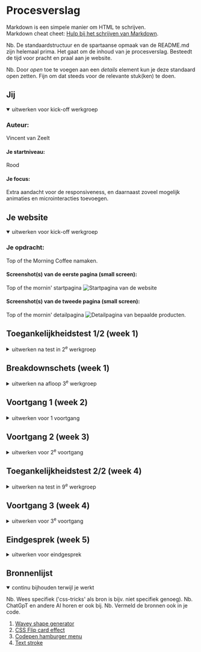 # Procesverslag
Markdown is een simpele manier om HTML te schrijven.  
Markdown cheat cheet: [Hulp bij het schrijven van Markdown](https://github.com/adam-p/markdown-here/wiki/Markdown-Cheatsheet).

Nb. De standaardstructuur en de spartaanse opmaak van de README.md zijn helemaal prima. Het gaat om de inhoud van je procesverslag. Besteedt de tijd voor pracht en praal aan je website.

Nb. Door *open* toe te voegen aan een *details* element kun je deze standaard open zetten. Fijn om dat steeds voor de relevante stuk(ken) te doen.





## Jij

<details open>
  <summary>uitwerken voor kick-off werkgroep</summary>

  ### Auteur:
  Vincent van Zeelt

  #### Je startniveau:
  Rood

  #### Je focus:
  Extra aandacht voor de responsiveness, en daarnaast zoveel mogelijk animaties en microinteracties toevoegen.  
 
</details>





## Je website

<details open>
  <summary>uitwerken voor kick-off werkgroep</summary>

  ### Je opdracht:
  Top of the Morning Coffee namaken.

  #### Screenshot(s) van de eerste pagina (small screen): 
  Top of the mornin' startpagina 
  <img src="TOTM_homepagina.png" width="375px" alt="Startpagina van de website">

  #### Screenshot(s) van de tweede pagina (small screen):
  Top of the mornin' detailpagina
  <img src="TOTM_detailpagina.png" width="375px" alt="Detailpagina van bepaalde producten.">
  
</details>



## Toegankelijkheidstest 1/2 (week 1)

<details>
  <summary>uitwerken na test in 2<sup>e</sup> werkgroep</summary>

  ### Bevindingen
  TOEGANGELIJKHEID
  Tijdens de toegankelijkheid test met de screenreader kwamen de volgende bevindingen naar boven:
  - Er is geen functie om naar de maincontent te skippen, deze wordt wel aangeboden door de ingebouwde screenreader narrarator van windows, maar deze werkt niet.
  - Als je navigeert met het toetsenbord werkt is de volgorde onlogisch en incorrect waardoor het gebruik met enkel een toetsenbord heel moeilijk, al wel bijna onmogelijk is.
  - Er is op veel knoppen geen focus style, dus het is erg moeilijk te zien welke knop je op het moment geselecteerd hebt met TAB
   
  WCAG CHECKLIST
  Uit de checklist kwam naar voren dat de website op bepaalde vlakken wel verbeterd kan worden.
  - De HTML heeft enorm veel errors, deze zouden enorm verminderd kunnen worden of geheel weg gehaald kunnen worden.
  - language atribute toevoegen, deze is in de echte site afwezig.
  - viewport zoom is disabled en niet aanwezig
  - focus style is niet aanwezig
  - keyboard focus volgt niet de volgorde op de visuele layout
  - er wordt een heading level geskipt, namelijk H2
  - niet alle images hebben een alt atribute
  - skiplink is afwezig.

  Dit zijn allemaal punten die bij het namaken van de site in gedachten worden genomen om deze problemen te verbeteren. 
</details>



## Breakdownschets (week 1)

<details>
  <summary>uitwerken na afloop 3<sup>e</sup> werkgroep</summary>

  ### de hele homepagina: 
  <img src="readme-images/breakdownschets.jpg" width="375px" alt="breakdown van de hele pagina">

  Bij deze breakdownschets heb ik niet elk element los benoemd omdat dat er erg veel zijn en het dan erg onoverzichtelijk zou worden. Ik heb zoveel mogelijk elementen benoemd, en op het moment dat deze vaker terug kwam deze dan niet meer benoemd omdat het mij enorm overbodig leek.

  ### Pagina 2, detailscherm: 
  <img src="readme-images/detailscherm_breakdownschets2.jpg" width="375px" alt="breakdown van een dynamisch deel">

  Hier heb ik wederom dezelfde strategie toegepast als bij de eerste breakdownschets. algemene outlining door gedeeltes af te boxen met sections. Binnen die section heb ik zoveel mogelijk elementen benoemd waarva ik zeker ben dat ik ze ga gebruiken. tijdens het coderen kom ik er misschien achter dat ik de basis van de website anders moet opstellen dus vandaar.
</details>





## Voortgang 1 (week 2)

<details>
  <summary>uitwerken voor 1<sup></sup> voortgang</summary>

  ### Stand van zaken
  Op dit moment was ik net aan klaar met de html van mijn homepagina. ik was nog niet aan de css begonnen en de tweede pagina was ik gedeeltelijk begonnen me de html.
  Tijdens het eerste voortgangsgesprek had ik niet veel concrete vragen maar meer algemene vragen.

  deze vragen luidde als volgt:
  - Klopt mijn html structuur voor hoe ik de vormgeving wil gaan doen?
  - Wat de beste aanpak is voor een image slider
  - hoe je blokjes over elkaar kan leggen. 


  ### Verslag van meeting
  - Tijdens het voortgangsgesprek kwam ik er achter dat mijn html wel goed in elkaar zat. Hier was ik dus erg blij mee, we zijn goed op weg. 
  
  - Vervolgens was ik benieuwd hoe je het beste
  een image slider met knoppen kan maken, aangezien dit best lastig is en ook javascript vereist. Hier werd mij vervolgens verteld dat een slider misschien niet de beste optie is. 
  Uit onderzoek blijkt dat veel van de content, in mijn geval afbeeldingen, die in sliders staan worden vaak niet bekeken omdat ze een actie vereisen werd mij verteld. De meeste mensen krijgen deze content dus niet te zien wat erg zonde is. Dus heb ik besloten om op de homepage geen slider te maken en de producten gewoon onder elkaar te zetten waardoor iedereen sowieso alle producten op de homepage te zien krijgt.

  - Als laatste had ik een vraag over hoe je blokjes over elkaar heen zet aangezien dit bij mijn site best vaak gebeurd. Ik dacht eerst dat dit met position: absolute; gedaan moest worden, maar dan zouden de blokjes raar gaan verschuiven op het moment dat je het venster van grootte veranderd. Daarom was het verstandig om position relative te gebruiken en de blokken met top of bottom naar boven of onder te schuiven zodat hij gedeeltelijk over een andere section uitsteekt. 
</details>





## Voortgang 2 (week 3)

<details>
  <summary>uitwerken voor 2<sup>e</sup> voortgang</summary>

  ### Stand van zaken
  Op dit moment had ik al gedeeltelijk de css van mijn homepagina gedaan. alleen had ik de volgende vragen:
  - Plaatje in de eerste section wordt kleiner tijdens het resizen van de pagina. 
  - hoe maak je een wave
  - hoe geef je een 3d box schaduw effect. 


  ### Verslag van meeting
  - Het plaatje in de eerste section is uiteindelijk gefixed door hem meer margins en padding te geven waardoor hij genoeg blijft weergeven, ook bij een groter scherm formaat. 

  - Het maken van een wave bleek vrij lastig te zijn. Dit moest geregeld worden door of: simpelweg een png te gebruiken, of een complex stuk code te schrijven. Beide van deze oplossingen waren uiteindelijk erg lastig omdat als je een plaatje gebruikt, het positioneren ervan zodat het er niet gek uit ziet super lastig is. Daarom heb ik uiteindelijk gekozen voor code omdat ik een website had gevonden die css wave patterns voor je kon genereren. deze heb ik dus gebruikt om de waves te maken. 

  - Het 3d box schaduw effect bleek een makkelijke fix te zijn. Je kan een element namelijk meerdere boxshadows geven! Hierdoor kan je dus elke boxshadow iets langer maar minder breed maken waardoor het lijkt alof hij 3d afloopt als een knop. Dit moest echter ook gebeuren bij de waves. Maar dit wilde echt niet werken aangezien de zijkanten ook schuin af moeten lopen dus heb ik er voor gekozen om deze waves niet te gebruiken. 
  



</details>





## Toegankelijkheidstest 2/2 (week 4)

<details>
  <summary>uitwerken na test in 9<sup>e</sup> werkgroep</summary>

  ### Bevindingen
  TOEGANKELIJKHEID:
  Qua toegankelijkheid met de screenreader is mijn website nog een stuk slechter dan de echte website omdat ik hier nog geen tijd aan besteed heb. Ik heb nog geen focusstates, skiplink of dergelijken. Ik was eerst aan de gang gegaan met de opmaak, later ga ik pas de site toegankelijk maken door het toevoegen van skiplink, focusstates en arialabels. 

  WCAG CHECKLIST:
  Uit de checklist kwam naar voren datmijn website op bepaalde vlakken nog niet alle eisen behaald.
  - Buttons zijn nog niet uniek of uitleggend. dit kan ik aanpassen door aria-labels toe te voegen ter verduidelijking.
  - ik heb nog niet bij alle afbeeldingen alt tags of toepasselijke alt tags. dit valt makkelijk op te lossen.
  - skiplink is nog niet aanwezig, maar deze ga ik nog toevoegen. 
  - links die in nieuwe windows geopend worden weergeven heb ik niet, maar al mijn links worden op dezelfde pagina geopend dus deze is niet van toepassing.
  - Dark mode is niet aanwezig

op bepaalde punten ben ik dus al vooruit gegaan op de echte website, maar op andere niet. zoals dat mijn html geen errors heeft en de echte site wel. maar ik mis bijvoorbeeld wel nog een skiplink en alt tags. deze gaan in de komende dagen toegevoegd worden. 

</details>





## Voortgang 3 (week 4)

<details>
  <summary>uitwerken voor 3<sup>e</sup> voortgang</summary>

  ### Stand van zaken
  Op dit moment was ik zo goed als klaar met de basis css van de homepagina. Maar ik had nog wel een aantal vragen over hoe ik het beste de css van mijn detailpagina kan aanpakken.
  - Hoe zorg ik ervoor dat een bepaald gedeelte doorscrollt en de andere blijft staan.
  - hoe werken pointers ookalweer.


  ### Verslag van meeting
  - Om te zorgen dat een gedeelte blijft plakken en een andere gedeelte doorscrollt doe je met position: sticky;. Hiervoor moet je zorgen dat de sticky element kleiner is de parent en ruimte heeft. Ook moet je aangeven van hoeveel hij moet gaan plakken, dus je moet een top aangeven anders werkt het niet. Als je dit allemaal goed doet hoort het element te blijven plakken totdat zijn scrollruimte binnen de parent op is waardoor hij ook verder omhoog scrollt. Sticky kan best wel priegelwerk zijn omdat er best wel veel variable zijn die ervoor kunnen zorgen dat het niet werkt.

  <img >

  - pointers werken heel simpel: op de plek waar je de muis een pointer wilt laten worden typ je de code: cursor: pointer;. Zo simpel is het! Toen ik het zelf aan het proberen was wilde het maar niet lukken, waarschijnlijk had ik dan ergens een typfout of iets dergelijks gemaakt want nadat het was uitgelegd werkte het wel. 

</details>





## Eindgesprek (week 5)

<details>
  <summary>uitwerken voor eindgesprek</summary>

  ### Je uitkomst - karakteristiek screenshots:
  <img src="readme-images/homepage_image.png" width="375px" alt="">
  <img src="readme-images/homepage_image2.png" width="375px" alt="">
  <img src="readme-images/homepage_image3.png" width="375px" alt="">
  <img src="readme-images/homepage_image4.png" width="375px" alt="">
  <img src="readme-images/detailpage_image.png" width="375px" alt="">
  <img src="readme-images/detailpage_image2.png" width="375px" alt="">
  <img src="readme-images/detailpage_image3.png" width="375px" alt="">
  

  ### Dit ging goed/Heb ik geleerd: 
  Tijdens dit project heb ik een aantal handige dingen geleerd die mij een stuk zelfverzekerder hebben gemaakt in coderen.

  - Grid: Ik had hiervoor nog nooit grid gebruikt en het is echt super handig. Met behulp van Grid heb ik bepaalde elementen heel gemakkelijk kunnen structeren, maar ook responsive kunnen maken. Soms is flexbox gewoon net niet wat je zoekt en dan is grid super fijn. 
  
    <img src="readme-images/grid_plaatje.png" width="375px" alt="">

  - Het gebruik van directe selectoren: Hiervoor heb ik alleen maar gewerkt met classes en ID's ( wat ik nogsteeds veel lekkerder vind werken) maar nu kan ik ook met directe selectoren aan de gang. deze kunnen soms erg krachtig zijn als je over meerdere pagina's dezelfde styling op dezelfde sections met behouden. In hele sommige gevallen heb ik toch wel moeten kiezen voor een class of id omdat het echt niet komn zonder, of omdat het met directe selector echt niet wilde lukken. 

  - Het principe van parents en children: Hiervoor had ik niet echt een goed begrip van parents en children, en hoe deze informatie erg belangrijk is als je op een bepaalde manier wilt gaan stylen. Je gaat een soort van de ontzichtbare lijnen van de elementen zien. Dit maakt dat je kan gaan voorspellen wat een bepaalde styling zal gaan doen met het elementen wat het coderen een stuk logischer en gemakkelijker maakt. Dat neemt niet weg dat coderen altijd een priegelwerkje blijft. 




  ### Dit was lastig/Is niet gelukt:
  Ook zijn er meerdere dingen niet gelukt, deze heb ik dan of op een andere manier opgelost of niet gedaan:

  - Image carousel: Op mijn homepage heb ik geen imagecarousel gedaan wegens toegankelijkheids redenen, maar op mijn detailpagina had ik hem wel graag willen gebruiken. Dit is echter na veel geklooi nooit gelukt. Het werkte allemaal net niet of het zag er niet mooi uit. Toen beseft ik me dat de plaatjes van het product echt overbodig waren en dat maar 2 plaatjes relevant waren. Daarom had ik gekozen om een flip te maken op het plaatje zodat je er op kan klikken en het plaatje dan omdraaid en het andere plaatje laat zien. Dit is een stuk simpeler, maar even effectief.

    <img src="readme-images/flipplaatje.png" width="375px" alt=""> 

  - Wavy box shadows: Het was uiteindelijk gelukt om een wavy border te maken met behulp van 'CSS wavy border generator'. Deze moest vervolgens ook een dikke shadow krijgen net zoals de knoppen. Maar aangezien de waves gemaakt worden met radial gradients en masks zou dit niet werken. De enige manier om het dan te maken is met behulp van images maar dit wilde ook niet werken. Hier heb ik dus besloten om de waves die een schaduw hoorde te hebben weg te laten. De andere waves zonderschaduw heb ik wel op de site gehouden want deze zagen er super tof uit!

  <img src="readme-images/wave_plaatje.png" width="375px" alt=""> 

 - Background-image swap: Ik wilde background image bij een groot formaat swappen naar een andere image omdat die beter bij het formaat past. Dit wilde gewoon echt niet werken. Ik heb meerdere tutorials opgezocht van hoe het moest maar het is nooit gelukt. De tutorials zeiden allemaal dat je simpelweg een andere url moest aanroepen in de mediaqueries maar dat werkte gewoon niet en heb ik dus gelaten aangezien het er nogsteeds prima uitziet zo, maar het kon met een ander plaatje iets netter zijn. 
 
 
 
  ### Laatste bevindingen:
  Als laatste zijn hier nog een aantal dingen die ik graag had aangepast bij meer tijd of als ik wist hoe ik zou moeten aanpassen.
  
  - Classes op body van homepage en detailpage: Om met het zelfde css bestand 2 verschillende pagina's te stylen kan je een class geven aan de body van een van de pagina's. Dit heb ik dus gedaan met de detailpagina, maar om een of andere manier wilde sommige stylings van de homepage gewoon niet genegeerd worden op de detailpagina wat mij uiteindelijk heeft geforceerd om ook een class op de body van de homepage te zetten en een aantal van de vervelende elementen op de homepage met de class aan te roepen en te stylen. 

  - Goeie volgorde van headings: Ik kwam er heel laat in het project pas achter dat de volgorde van headings afhankelijk is van de volgorde van de pagina en niet afhankelijk is op de manier waarop de headings gestyled zijn. Aangezien we met directe selectoren aan de gang waren zou het een enorm groot gezeik zijn om dit allmaal aan te passen omdat je dan ook alle css daarvoor mag gaan aanpassen. 
  Op mijn detailpagina heb ik wel de headings goed gezet omdat ik die pagina ben gaan stylen nadat ik er achter kwam dat het zo zat. 

  - toevoegen van een darkmode: Aangezien mijn website een zeer uitgesproken stijl heeft met velle gekleurde plaatjes die bijdragen aan het kleurenpalet en dergelijken is het niet zo simpel om een darkmode te maken. Als ik dit wel goed had willen doen had ik alle plaatje zelf darkmode moeten maken zodat het zou passen bij de donkere stijl. Als ik meer tijd had gehad had ik dit uiteraard gedaan omdat het een zeer handige feature is van een website. 

  - responsive maken: Toen ik klaar was met de css van beide pagina's werd het tijd om ze responsive te maken. Toen kwam ik er achter om bepaalde dingen horizontaal te stylen wat veel op desktop formaten gebeurd je veel divs moet gaan toevoegen om dit gewenste resultaat te behalen. als ik binnen een section bepaalde blokken tekst naast elkaar wil flexen, maar niet het plaatje, dan moeten die blokken teksten in een div gezet worden zodat die geflext kunnen worden. Dit vond ik dus erg tegenvallen aangezien ik zo lekker ging met het niet gebruiken van divs, maar dat is na het responsive gemaakt te hebben een stuk meer geworden.
</details>





## Bronnenlijst

<details open>
  <summary>continu bijhouden terwijl je werkt</summary>

  Nb. Wees specifiek ('css-tricks' als bron is bijv. niet specifiek genoeg). 
  Nb. ChatGpT en andere AI horen er ook bij.
  Nb. Vermeld de bronnen ook in je code.

  1. [Wavey shape generator](https://css-generators.com/wavy-shapes/)
  2. [CSS Flip card effect](https://www.youtube.com/watch?v=OV8MVmtgmoY/)
  3. [Codepen hamburger menu](https://codepen.io/shooft/pen/VwJXNEg)
  4. [Text stroke](https://css-tricks.com/adding-stroke-to-web-text/)

</details>